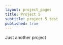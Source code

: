 ```yaml
---
layout: project_pages
title: Project 5
subtitle: project 5 test
published: true
---
```



Just another project
